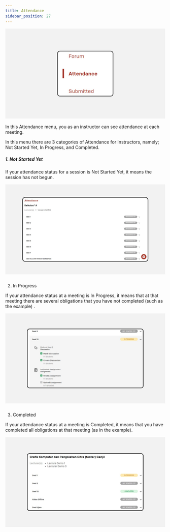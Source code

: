 ```yaml
---
title: Attendance
sidebar_position: 27
---
```



![](/img/degree-lecture-attendance-menu.jpg)

In this Attendance menu, you as an instructor can see attendance at each meeting.

In this menu there are 3 categories of Attendance for Instructors, namely; Not Started Yet, In Progress, and Completed.

##### 1. Not Started Yet

If your attendance status for a session is Not Started Yet, it means the session has not begun.

![](/img/degree-lecture-attendance-menu-2.jpg)

##### 
2. In Progress

If your attendance status at a meeting is In Progress, it means that at that meeting there are several obligations that you have not completed (such as the example) .

![](/img/degree-lecture-attendance-menu-3.jpg)

##### 
3. Completed

If your attendance status at a meeting is Completed, it means that you have completed all obligations at that meeting (as in the example).

![](/img/degree-lecture-attendance-menu-4.jpg)
